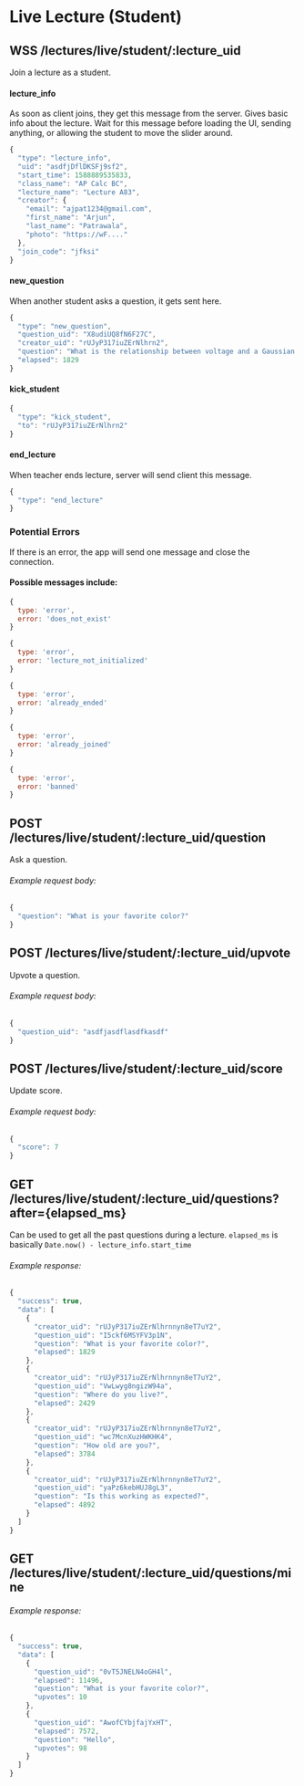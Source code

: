# Live Lecture (Student)

## WSS /lectures/live/student/:lecture_uid

Join a lecture as a student.

#### lecture_info

As soon as client joins, they get this message from the server.
Gives basic info about the lecture.
Wait for this message before loading the UI, sending anything, or allowing the student to move the slider around.

```javascript
{
  "type": "lecture_info",
  "uid": "asdfjDflDKSFj9sf2",
  "start_time": 1588889535833,
  "class_name": "AP Calc BC",
  "lecture_name": "Lecture A83",
  "creator": {
    "email": "ajpat1234@gmail.com",
    "first_name": "Arjun",
    "last_name": "Patrawala",
    "photo": "https://wF...."
  },
  "join_code": "jfksi"
}
```

#### new_question

When another student asks a question, it gets sent here.

```javascript
{
  "type": "new_question",
  "question_uid": "X8udiUQ8fN6F27C",
  "creator_uid": "rUJyP317iuZErNlhrn2",
  "question": "What is the relationship between voltage and a Gaussian surface?",
  "elapsed": 1829
}
```

#### kick_student

```javascript
{
  "type": "kick_student",
  "to": "rUJyP317iuZErNlhrn2"
}
```

#### end_lecture

When teacher ends lecture, server will send client this message.

```javascript
{
  "type": "end_lecture"
}
```

### Potential Errors

If there is an error, the app will send one message and close the connection.

#### Possible messages include:

```javascript
{
  type: 'error',
  error: 'does_not_exist'
}
```

```javascript
{
  type: 'error',
  error: 'lecture_not_initialized'
}
```

```javascript
{
  type: 'error',
  error: 'already_ended'
}
```

```javascript
{
  type: 'error',
  error: 'already_joined'
}
```

```javascript
{
  type: 'error',
  error: 'banned'
}
```

## POST /lectures/live/student/:lecture_uid/question

Ask a question.

###### Example request body:
```javascript
{
  "question": "What is your favorite color?"
}
```

## POST /lectures/live/student/:lecture_uid/upvote

Upvote a question.

###### Example request body:
```javascript
{
  "question_uid": "asdfjasdflasdfkasdf"
}
```

## POST /lectures/live/student/:lecture_uid/score

Update score.

###### Example request body:
```javascript
{
  "score": 7
}
```

## GET /lectures/live/student/:lecture_uid/questions?after={elapsed_ms}

Can be used to get all the past questions during a lecture.
`elapsed_ms` is basically `Date.now() - lecture_info.start_time`

###### Example response:
```javascript
{
  "success": true,
  "data": [
    {
      "creator_uid": "rUJyP317iuZErNlhrnnyn8eT7uY2",
      "question_uid": "I5ckf6MSYFV3p1N",
      "question": "What is your favorite color?",
      "elapsed": 1829
    },
    {
      "creator_uid": "rUJyP317iuZErNlhrnnyn8eT7uY2",
      "question_uid": "VwLwyg8ngizW94a",
      "question": "Where do you live?",
      "elapsed": 2429
    },
    {
      "creator_uid": "rUJyP317iuZErNlhrnnyn8eT7uY2",
      "question_uid": "wc7McnXuzHWKHK4",
      "question": "How old are you?",
      "elapsed": 3784
    },
    {
      "creator_uid": "rUJyP317iuZErNlhrnnyn8eT7uY2",
      "question_uid": "yaPz6kebHUJ8gL3",
      "question": "Is this working as expected?",
      "elapsed": 4892
    }
  ]
}
```

## GET /lectures/live/student/:lecture_uid/questions/mine

###### Example response:
```javascript
{
  "success": true,
  "data": [
    {
      "question_uid": "0vT5JNELN4oGH4l",
      "elapsed": 11496,
      "question": "What is your favorite color?",
      "upvotes": 10
    },
    {
      "question_uid": "AwofCYbjfajYxHT",
      "elapsed": 7572,
      "question": "Hello",
      "upvotes": 98
    }
  ]
}
```
